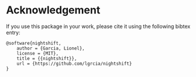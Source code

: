 # Acknowledgement

If you use this package in your work, please cite it using the following bibtex entry:

```
@software{nightshift,
    author = {Garcia, Lionel},
    license = {MIT},
    title = {{nightshift}},
    url = {https://github.com/lgrcia/nightshift}
}
```